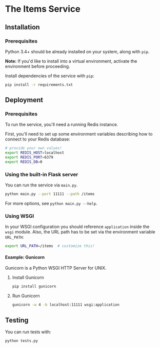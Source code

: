 # The Items Service

## Installation

### Prerequisites
Python 3.4+ should be already installed on your system, along with `pip`.

**Note:** If you'd like to install into a virtual environment, activate the environment before proceeding.

Install dependencies of the service with `pip`:
```bash
pip install -r requirements.txt
```

## Deployment

### Prerequisites
To run the service, you'll need a running Redis instance.

First, you'll need to set up some environment variables describing how to connect to your Redis database:
```bash
# provide your own values!
export REDIS_HOST=localhost
export REDIS_PORT=6379
export REDIS_DB=0
```

### Using the built-in Flask server
You can run the service via `main.py`.
```bash
python main.py --port 11111 --path /items
```

For more options, see `python main.py --help`.


### Using WSGI
In your WSGI configuration you should reference `application` inside the `wsgi` module.
Also, the URL path has to be set via the environment variable `URL_PATH`:
```bash
export URL_PATH=/items  # customize this!
```

#### Example: Gunicorn
Gunicorn is a Python WSGI HTTP Server for UNIX.

1. Install Gunicorn
   ```bash
   pip install gunicorn
   ```
2. Run Gunicorn
   ```bash
   gunicorn -w 4 -b localhost:11111 wsgi:application
   ```

## Testing
You can run tests with:
```bash
python tests.py
```

